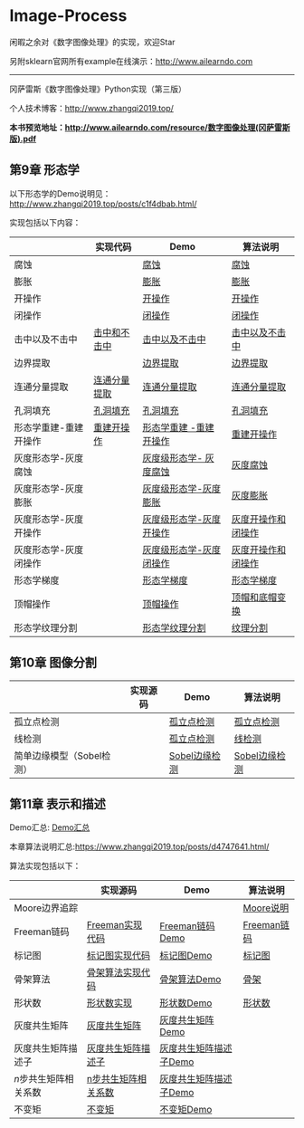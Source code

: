 # Image-Process
闲暇之余对《数字图像处理》的实现，欢迎Star

另附sklearn官网所有example在线演示：http://www.ailearndo.com

------

冈萨雷斯《数字图像处理》Python实现（第三版）

个人技术博客：http://www.zhangqi2019.top/

**本书预览地址：http://www.ailearndo.com/resource/数字图像处理(冈萨雷斯版).pdf**

## 第9章 形态学

以下形态学的Demo说明见：http://www.zhangqi2019.top/posts/c1f4dbab.html/

实现包括以下内容：

|                       | 实现代码                                   | Demo                                                         | 算法说明                                                     |
| --------------------- | ------------------------------------------ | ------------------------------------------------------------ | ------------------------------------------------------------ |
| 腐蚀                  |                                            | [腐蚀](https://nbviewer.jupyter.org/github/qcymkxyc/Image-Process/blob/master/notebooks/%E5%BD%A2%E6%80%81%E5%AD%A6.ipynb#腐蚀) | [腐蚀](https://www.zhangqi2019.top/posts/c1f4dbab.html/#腐蚀) |
| 膨胀                  |                                            | [膨胀](https://nbviewer.jupyter.org/github/qcymkxyc/Image-Process/blob/master/notebooks/%E5%BD%A2%E6%80%81%E5%AD%A6.ipynb#膨胀) | [膨胀](https://www.zhangqi2019.top/posts/c1f4dbab.html/#膨胀) |
| 开操作                |                                            | [开操作](https://nbviewer.jupyter.org/github/qcymkxyc/Image-Process/blob/master/notebooks/%E5%BD%A2%E6%80%81%E5%AD%A6.ipynb#开操作和闭操作) | [开操作](https://www.zhangqi2019.top/posts/c1f4dbab.html/#开操作和闭操作) |
| 闭操作                |                                            | [闭操作](https://nbviewer.jupyter.org/github/qcymkxyc/Image-Process/blob/master/notebooks/%E5%BD%A2%E6%80%81%E5%AD%A6.ipynb#开操作和闭操作) | [闭操作](https://www.zhangqi2019.top/posts/c1f4dbab.html/#开操作和闭操作) |
| 击中以及不击中        | [击中和不击中](src/chapter9/morphology.py) | [击中以及不击中](https://nbviewer.jupyter.org/github/qcymkxyc/Image-Process/blob/master/notebooks/%E5%BD%A2%E6%80%81%E5%AD%A6.ipynb#击中和不击中) | [击中以及不击中](https://www.zhangqi2019.top/posts/c1f4dbab.html/#击中以及不击中) |
| 边界提取              |                                            | [边界提取](https://nbviewer.jupyter.org/github/qcymkxyc/Image-Process/blob/master/notebooks/%E5%BD%A2%E6%80%81%E5%AD%A6.ipynb#边界提取) | [边界提取](https://www.zhangqi2019.top/posts/c1f4dbab.html/#边界提取) |
| 连通分量提取          | [连通分量提取](src/chapter9/morphology.py) | [连通分量提取](https://nbviewer.jupyter.org/github/qcymkxyc/Image-Process/blob/master/notebooks/%E5%BD%A2%E6%80%81%E5%AD%A6.ipynb#连通分量提取) | [连通分量提取](https://www.zhangqi2019.top/posts/c1f4dbab.html/#连通分量提取) |
| 孔洞填充              | [孔洞填充](src/chapter9/morphology.py)     | [孔洞填充](https://nbviewer.jupyter.org/github/qcymkxyc/Image-Process/blob/master/notebooks/%E5%BD%A2%E6%80%81%E5%AD%A6.ipynb#孔洞填充) | [孔洞填充](https://www.zhangqi2019.top/posts/c1f4dbab.html/#孔洞填充) |
| 形态学重建-重建开操作 | [重建开操作](src/chapter9/morphology.py)   | [形态学重建 -重建开操作](https://nbviewer.jupyter.org/github/qcymkxyc/Image-Process/blob/master/notebooks/%E5%BD%A2%E6%80%81%E5%AD%A6.ipynb#重建开操作) | [重建开操作](https://www.zhangqi2019.top/posts/c1f4dbab.html/#重建开操作) |
| 灰度形态学-灰度腐蚀   |                                            | [灰度级形态学- 灰度腐蚀](https://nbviewer.jupyter.org/github/qcymkxyc/Image-Process/blob/master/notebooks/%E5%BD%A2%E6%80%81%E5%AD%A6.ipynb#灰度腐蚀) | [灰度腐蚀](https://www.zhangqi2019.top/posts/c1f4dbab.html/#灰度腐蚀) |
| 灰度形态学-灰度膨胀   |                                            | [灰度级形态学-灰度膨胀](https://nbviewer.jupyter.org/github/qcymkxyc/Image-Process/blob/master/notebooks/%E5%BD%A2%E6%80%81%E5%AD%A6.ipynb#灰度膨胀) | [灰度膨胀](https://www.zhangqi2019.top/posts/c1f4dbab.html/#灰度膨胀) |
| 灰度形态学-灰度开操作 |                                            | [灰度级形态学-灰度开操作](https://nbviewer.jupyter.org/github/qcymkxyc/Image-Process/blob/master/notebooks/%E5%BD%A2%E6%80%81%E5%AD%A6.ipynb#灰度开操作) | [灰度开操作和闭操作](https://www.zhangqi2019.top/posts/c1f4dbab.html/#灰度开操作和闭操作) |
| 灰度形态学-灰度闭操作 |                                            | [灰度级形态学-灰度闭操作](https://nbviewer.jupyter.org/github/qcymkxyc/Image-Process/blob/master/notebooks/%E5%BD%A2%E6%80%81%E5%AD%A6.ipynb#灰度闭操作) | [灰度开操作和闭操作](https://www.zhangqi2019.top/posts/c1f4dbab.html/#灰度开操作和闭操作) |
| 形态学梯度            |                                            | [形态学梯度](https://nbviewer.jupyter.org/github/qcymkxyc/Image-Process/blob/master/notebooks/%E5%BD%A2%E6%80%81%E5%AD%A6.ipynb#形态学梯度) | [形态学梯度](https://www.zhangqi2019.top/posts/c1f4dbab.html/#形态学梯度) |
| 顶帽操作              |                                            | [顶帽操作](https://nbviewer.jupyter.org/github/qcymkxyc/Image-Process/blob/master/notebooks/%E5%BD%A2%E6%80%81%E5%AD%A6.ipynb#顶帽操作) | [顶帽和底帽变换](https://www.zhangqi2019.top/posts/c1f4dbab.html/#顶帽和底帽变换) |
| 形态学纹理分割        |                                            | [形态学纹理分割](https://nbviewer.jupyter.org/github/qcymkxyc/Image-Process/blob/master/notebooks/%E5%BD%A2%E6%80%81%E5%AD%A6.ipynb#形态学纹理分割) | [纹理分割](https://www.zhangqi2019.top/posts/c1f4dbab.html/#纹理分割) |

##  第10章 图像分割

|                           | 实现源码 | Demo                                                         | 算法说明                                                     |
| ------------------------- | -------- | ------------------------------------------------------------ | ------------------------------------------------------------ |
| 孤立点检测                |          | [孤立点检测](https://nbviewer.jupyter.org/github/qcymkxyc/Image-Process/blob/master/notebooks/%E5%9B%BE%E5%83%8F%E5%88%86%E5%89%B2.ipynb) | [孤立点检测](https://www.zhangqi2019.top/posts/d2113c07.html/#孤立点检测) |
| 线检测                    |          | [孤立点检测](https://nbviewer.jupyter.org/github/qcymkxyc/Image-Process/blob/master/notebooks/%E5%9B%BE%E5%83%8F%E5%88%86%E5%89%B2.ipynb) | [线检测](https://www.zhangqi2019.top/posts/d2113c07.html/#线检测) |
| 简单边缘模型（Sobel检测） |          | [Sobel边缘检测](https://nbviewer.jupyter.org/github/qcymkxyc/Image-Process/blob/master/notebooks/%E5%9B%BE%E5%83%8F%E5%88%86%E5%89%B2.ipynb#基本检测模型(Sobel)) | [Sobel边缘检测](https://www.zhangqi2019.top/posts/d2113c07.html/#基本的检测模型) |



## 第11章 表示和描述

Demo汇总: [Demo汇总](https://nbviewer.jupyter.org/github/qcymkxyc/Image-Process/blob/master/notebooks/图像表示与描述.ipynb)

本章算法说明汇总:https://www.zhangqi2019.top/posts/d4747641.html/

算法实现包括以下：

|                       | 实现源码                                         | Demo                                                         | 算法说明                                                     |
| --------------------- | ------------------------------------------------ | ------------------------------------------------------------ | ------------------------------------------------------------ |
| Moore边界追踪         |                                                  |                                                              | [Moore说明](https://www.zhangqi2019.top/posts/d4747641.html/#%E8%BE%B9%E7%95%8C%E8%BF%BD%E8%B8%AA%EF%BC%88Moore%E8%BE%B9%E7%95%8C%E8%BF%BD%E8%B8%AA%EF%BC%89) |
| Freeman链码           | [Freeman实现代码](src/chapter11/freeman_code.py) | [Freeman链码Demo](https://nbviewer.jupyter.org/github/qcymkxyc/Image-Process/blob/master/notebooks/%E5%9B%BE%E5%83%8F%E8%A1%A8%E7%A4%BA%E4%B8%8E%E6%8F%8F%E8%BF%B0.ipynb#Freeman链码) | [Freeman链码](https://www.zhangqi2019.top/posts/d4747641.html/#%E9%93%BE%E7%A0%81) |
| 标记图                | [标记图实现代码](src/chapter11/mark_sheet.py)    | [标记图Demo](https://nbviewer.jupyter.org/github/qcymkxyc/Image-Process/blob/master/notebooks/%E5%9B%BE%E5%83%8F%E8%A1%A8%E7%A4%BA%E4%B8%8E%E6%8F%8F%E8%BF%B0.ipynb#标记图) | [标记图](https://www.zhangqi2019.top/posts/d4747641.html/#%E9%93%BE%E7%A0%81) |
| 骨架算法              | [骨架算法实现代码](src/chapter11/mat.py)         | [骨架算法Demo](https://nbviewer.jupyter.org/github/qcymkxyc/Image-Process/blob/master/notebooks/%E5%9B%BE%E5%83%8F%E8%A1%A8%E7%A4%BA%E4%B8%8E%E6%8F%8F%E8%BF%B0.ipynb#骨架) | [骨架](https://www.zhangqi2019.top/posts/d4747641.html/#%E9%AA%A8%E6%9E%B6) |
| 形状数                | [形状数实现](src/chapter11/shape_number.py)      | [形状数Demo](https://nbviewer.jupyter.org/github/qcymkxyc/Image-Process/blob/master/notebooks/%E5%9B%BE%E5%83%8F%E8%A1%A8%E7%A4%BA%E4%B8%8E%E6%8F%8F%E8%BF%B0.ipynb#形状数) | [形状数](https://www.zhangqi2019.top/posts/d4747641.html/#%E5%BD%A2%E7%8A%B6%E6%95%B0) |
| 灰度共生矩阵          | [灰度共生矩阵](src/chapter11/texture.py)         | [灰度共生矩阵Demo](https://nbviewer.jupyter.org/github/qcymkxyc/Image-Process/blob/master/notebooks/%E5%9B%BE%E5%83%8F%E8%A1%A8%E7%A4%BA%E4%B8%8E%E6%8F%8F%E8%BF%B0.ipynb#灰度共生矩阵) |                                                              |
| 灰度共生矩阵描述子    | [灰度共生矩阵描述子](src/chapter11/texture.py)   | [灰度共生矩阵描述子Demo](https://nbviewer.jupyter.org/github/qcymkxyc/Image-Process/blob/master/notebooks/%E5%9B%BE%E5%83%8F%E8%A1%A8%E7%A4%BA%E4%B8%8E%E6%8F%8F%E8%BF%B0.ipynb#灰度共生矩阵描述子) |                                                              |
| $n$步共生矩阵相关系数 | [n步共生矩阵相关系数](src/chapter11/texture.py)  | [灰度共生矩阵描述子Demo](https://nbviewer.jupyter.org/github/qcymkxyc/Image-Process/blob/master/notebooks/%E5%9B%BE%E5%83%8F%E8%A1%A8%E7%A4%BA%E4%B8%8E%E6%8F%8F%E8%BF%B0.ipynb#n跳共生矩阵组成的序列图像) |                                                              |
| 不变矩                | [不变矩](src/chapter11/moment_invariants.py)     | [不变矩Demo](https://nbviewer.jupyter.org/github/qcymkxyc/Image-Process/blob/master/notebooks/%E5%9B%BE%E5%83%8F%E8%A1%A8%E7%A4%BA%E4%B8%8E%E6%8F%8F%E8%BF%B0.ipynb#不变矩) |                                                              |

